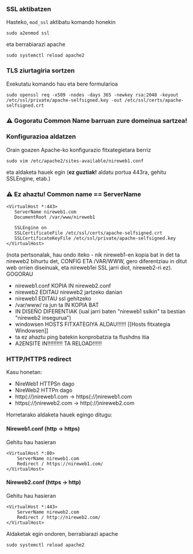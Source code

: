 ### SSL aktibatzen
Hasteko, `mod_ssl` aktibatu komando honekin
```
sudo a2enmod ssl
```

eta berrabiarazi apache
```
sudo systemctl reload apache2
```

### TLS ziurtagiria sortzen
Exekutatu komando hau eta bere formularioa
```
sudo openssl req -x509 -nodes -days 365 -newkey rsa:2048 -keyout /etc/ssl/private/apache-selfsigned.key -out /etc/ssl/certs/apache-selfsigned.crt
```
### ⚠️ Gogoratu Common Name barruan zure domeinua sartzea!

### Konfigurazioa aldatzen
Orain goazen Apache-ko konfigurazio fitxategietara berriz
```
sudo vim /etc/apache2/sites-available/nireweb1.conf
```

eta aldaketa hauek egin (**ez guztiak!** aldatu portua 443ra, gehitu SSLEngine, etab.)
### ⚠️ Ez ahaztu! Common name == ServerName
```
<VirtualHost *:443>
   ServerName nireweb1.com
   DocumentRoot /var/www/nireweb1

   SSLEngine on
   SSLCertificateFile /etc/ssl/certs/apache-selfsigned.crt
   SSLCertificateKeyFile /etc/ssl/private/apache-selfsigned.key
</VirtualHost>
```

(nota pertsonalak, hau ondo iteko - nik nireweb1-en kopia bat in det ta nireweb2 bihurtu det, CONFIG ETA /VAR/WWW, gero diferentziau in ditut web orrien diseinuak, eta nireweb1ei SSL jarri diot, nireweb2-ri ez). GOGORAU
- nireweb1.conf KOPIA IN nireweb2.conf
- nireweb2 EDITAU nireweb2 jartzeko danian
- nireweb1 EDITAU ssl gehitzeko
- /var/www/ ra jun ta IN KOPIA BAT
- IN DISEÑO DIFERENTIAK (iual jarri baten "nireweb1 sslkin" ta bestian "nireweb2 insegurua")
- windowsen HOSTS FITXATEGIYA ALDAU!!!!!! [[Hosts fitxategia Windowsen]]
- ta ez ahaztu ping batekin konprobatzia ta flushdns itia
- A2ENSITE IN!!!!!!!!!! TA RELOAD!!!!!!


### HTTP/HTTPS redirect
Kasu honetan:
- NireWeb1 HTTPSn dago
- NireWeb2 HTTPn dago
- http(://)nireweb1.com -> https(://)nireweb1.com
- https(://)nireweb2.com -> http(://)nireweb2.com

Horretarako aldaketa hauek egingo ditugu:

#### Nireweb1.conf (http -> https)
Gehitu hau hasieran
```
<VirtualHost *:80>
	ServerName nireweb1.com
	Redirect / https://nireweb1.com/
</VirtualHost>
```

#### Nireweb2.conf (https -> http)
Gehitu hau hasieran
```
<VirtualHost *:443>
	ServerName nireweb2.com
	Redirect / http://nireweb2.com/
</VirtualHost>
```

Aldaketak egin ondoren, berrabiarazi apache
```
sudo systemctl reload apache2
```

